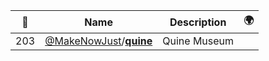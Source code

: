 |:star2: | Name | Description | 🌍|
|---|---|---|---|
|203|[@MakeNowJust](https://github.com/MakeNowJust)/[**quine**](https://github.com/MakeNowJust/quine)|Quine Museum||


